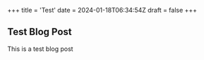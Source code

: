 +++
title = 'Test'
date = 2024-01-18T06:34:54Z
draft = false
+++


## Test Blog Post

This is a test blog post